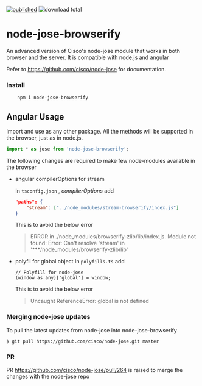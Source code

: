 [![published](https://static.production.devnetcloud.com/codeexchange/assets/images/devnet-published.svg)](https://developer.cisco.com/codeexchange/github/repo/NewtonJoshua/node-jose-browserify)
![download total](https://img.shields.io/npm/dt/node-jose-browserify.svg)

# node-jose-browserify #

An advanced version of Cisco's node-jose module that works in both browser and the server. It is compatible with node.js and angular

Refer to https://github.com/cisco/node-jose for documentation.

### Install ###

```javascript
    npm i node-jose-browserify
```


## Angular Usage ##

Import and use as any other package. All the methods will be supported in the browser, just as in node.js.

```javascript
import * as jose from 'node-jose-browserify';
```

The following changes are required to make few node-modules available in the browser

- angular compilerOptions for stream

    In `tsconfig.json` , *compilerOptions* add
    ```json
    "paths": {
        "stream": ["../node_modules/stream-browserify/index.js"]
    }
    ```
    This is to avoid the below error
    > ERROR in ./node_modules/browserify-zlib/lib/index.js.
    > Module not found: Error: Can't resolve 'stream' in '***/node_modules/browserify-zlib/lib'
- polyfil for global object
    In `polyfills.ts` add 
    ```
    // Polyfill for node-jose
    (window as any)['global'] = window;
    ```
    This is to avoid the below error
    > Uncaught ReferenceError: global is not defined


### Merging node-jose updates

To pull the latest updates from node-jose into node-jose-browserify
```
$ git pull https://github.com/cisco/node-jose.git master
```

### PR ###

PR https://github.com/cisco/node-jose/pull/264 is raised to merge the changes with the node-jose repo
